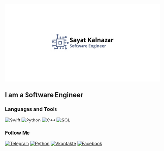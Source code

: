 [![Header](https://github.com/Kalnazar/kalnazar/blob/main/assets/header.jpg)](https://t.me/kalnazarr)

## I am a Software Engineer

### Languages and Tools
![Swift](https://img.shields.io/badge/-Swift-black?style=for-the-badge&logo=swift)
![Python](https://img.shields.io/badge/-Python-black?style=for-the-badge&logo=python)
![C++](https://img.shields.io/badge/-C++-black?style=for-the-badge&logo=C%2b%2b)
![SQL](https://img.shields.io/badge/-SQL-black?style=for-the-badge&logo=mysql)

### Follow Me
[![Telegram](https://img.shields.io/badge/-Telegram-black?style=for-the-badge&logo=telegram)](t.me/kalnazarr)
[![Python](https://img.shields.io/badge/-Instagram-black?style=for-the-badge&logo=Instagram)](https://instagram.com/kalnazarr)
[![Vkontakte](https://img.shields.io/badge/-Telegram-black?style=for-the-badge&logo=telegram)](https://vk.com/kalnazar)
[![Facebook](https://img.shields.io/badge/-Telegram-black?style=for-the-badge&logo=telegram)](https://www.facebook.com/kalnazarr)
